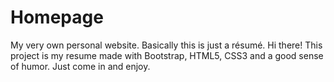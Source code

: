 # Homepage
My very own personal website. Basically this is just a résumé.
Hi there! This project is my resume made with Bootstrap, HTML5, CSS3 and a good sense of humor. Just come in and enjoy.